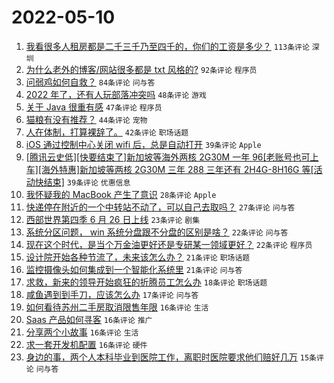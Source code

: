 # 2022-05-10

1. [我看很多人租房都是二千三千乃至四千的，你们的工资是多少？](https://www.v2ex.com/t/851930) `113条评论` `深圳`
1. [为什么老外的博客/网站很多都是 txt 风格的?](https://www.v2ex.com/t/851940) `92条评论` `程序员`
1. [问弱鸡如何自救？](https://www.v2ex.com/t/851911) `84条评论` `问与答`
1. [2022 年了，还有人玩部落冲突吗](https://www.v2ex.com/t/851881) `48条评论` `游戏`
1. [关于 Java 很重有感](https://www.v2ex.com/t/851925) `47条评论` `程序员`
1. [猫粮有没有推荐？](https://www.v2ex.com/t/851888) `44条评论` `宠物`
1. [人在体制，打算裸辞了。](https://www.v2ex.com/t/851995) `42条评论` `职场话题`
1. [iOS 通过控制中心关闭 wifi 后，总是自动打开](https://www.v2ex.com/t/851876) `39条评论` `Apple`
1. [[腾讯云史低][快要结束了]新加坡等海外两核 2G30M 一年 96[老账号也可上车][海外特惠]新加坡等两核 2G30M 三年 288 三年还有 2H4G-8H16G 等[活动快结束]](https://www.v2ex.com/t/851887) `39条评论` `优惠信息`
1. [我怀疑我的 MacBook 产生了意识](https://www.v2ex.com/t/851971) `28条评论` `Apple`
1. [快递停在附近的一个中转站不动了，可以自己去取吗？](https://www.v2ex.com/t/851875) `27条评论` `问与答`
1. [西部世界第四季 6 月 26 日上线](https://www.v2ex.com/t/851960) `23条评论` `剧集`
1. [系统分区问题， win 系统分盘跟不分盘的区别是啥？](https://www.v2ex.com/t/851945) `22条评论` `问与答`
1. [现在这个时代，是当个万金油更好还是专研某一领域更好？](https://www.v2ex.com/t/851890) `22条评论` `程序员`
1. [设计院开始各种节流了，未来该怎么办？](https://www.v2ex.com/t/851895) `21条评论` `职场话题`
1. [监控摄像头如何集成到一个智能化系统里](https://www.v2ex.com/t/851880) `21条评论` `问与答`
1. [求救，新来的领导开始疯狂的折腾员工怎么办](https://www.v2ex.com/t/851969) `18条评论` `职场话题`
1. [咸鱼遇到到手刀，应该怎么办](https://www.v2ex.com/t/851953) `17条评论` `问与答`
1. [如何看待苏州二手房取消限售年限](https://www.v2ex.com/t/852020) `16条评论` `生活`
1. [Saas 产品如何寻客](https://www.v2ex.com/t/852009) `16条评论` `推广`
1. [分享两个小故事](https://www.v2ex.com/t/852007) `16条评论` `生活`
1. [求一套开发机配置](https://www.v2ex.com/t/851963) `16条评论` `硬件`
1. [身边的事，两个人本科毕业到医院工作，离职时医院要求他们赔好几万](https://www.v2ex.com/t/852022) `15条评论` `问与答`
